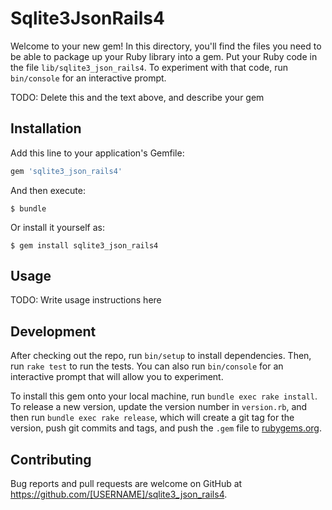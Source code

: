 # Sqlite3JsonRails4

Welcome to your new gem! In this directory, you'll find the files you need to be able to package up your Ruby library into a gem. Put your Ruby code in the file `lib/sqlite3_json_rails4`. To experiment with that code, run `bin/console` for an interactive prompt.

TODO: Delete this and the text above, and describe your gem

## Installation

Add this line to your application's Gemfile:

```ruby
gem 'sqlite3_json_rails4'
```

And then execute:

    $ bundle

Or install it yourself as:

    $ gem install sqlite3_json_rails4

## Usage

TODO: Write usage instructions here

## Development

After checking out the repo, run `bin/setup` to install dependencies. Then, run `rake test` to run the tests. You can also run `bin/console` for an interactive prompt that will allow you to experiment.

To install this gem onto your local machine, run `bundle exec rake install`. To release a new version, update the version number in `version.rb`, and then run `bundle exec rake release`, which will create a git tag for the version, push git commits and tags, and push the `.gem` file to [rubygems.org](https://rubygems.org).

## Contributing

Bug reports and pull requests are welcome on GitHub at https://github.com/[USERNAME]/sqlite3_json_rails4.
